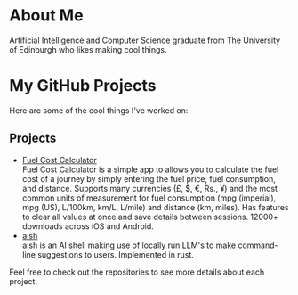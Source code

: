 # About Me
Artificial Intelligence and Computer Science graduate from The University of Edinburgh who likes making cool things. 

# My GitHub Projects

Here are some of the cool things I've worked on:

## Projects

- [Fuel Cost Calculator](https://github.com/CraigNewlands/fuel-cost-calculator-app)  
  Fuel Cost Calculator is a simple app to allows you to calculate the fuel cost of a journey by simply entering the fuel price, fuel consumption, and distance.
  Supports many currencies (£, $, €, Rs., ¥) and the most common units of measurement for fuel consumption (mpg (imperial), mpg (US), L/100km, km/L, L/mile) and distance (km, miles).
  Has features to clear all values at once and save details between sessions.
  12000+ downloads across iOS and Android.
- [aish](https://github.com/siliconlad/aish)  
  aish is an AI shell making use of locally run LLM's to make command-line suggestions to users. Implemented in rust.

Feel free to check out the repositories to see more details about each project.
